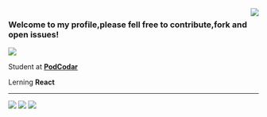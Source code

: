 <img align='right' src="https://github-readme-stats.vercel.app/api?username=vzsoares&show_icons=true&title_color=783c00&text_color=af552e&icon_color=783c00&bg_color=f8efd4&cache_seconds=2300">

### Welcome to my profile,please fell free to contribute,fork and open issues!

<img src="https://img.shields.io/static/v1?label=Overview&message=ViniciusZenha&color=f8efd4&style=for-the-badge&logo=GitHub">

<p>

Student at **[PodCodar](https://github.com/podcodar)**<br/>

Lerning **React**


</p>

<hr>
<p>
<a href="https://www.linkedin.com/in/vinicius-zenha-817297226/" alt="Linkedin">
  <img src="https://img.shields.io/badge/-Linkedin-0e76a8?style=flat-square&logo=Linkedin&logoColor=white&link=https://www.linkedin.com/in/vinicius-zenha-817297226/" /></a>
  <a href="https://github.com/vzsoares" alt="GitHub">
  <img src="https://img.shields.io/badge/-GitHub-f8efd4?style=flat-square&logo=GitHub&logoColor=black&link=https://github.com/vzsoares" /></a>
   <a href="vinicius.zenha@gmail.com" alt="Gmail">
  <img src="https://img.shields.io/badge/-Gmail-FF0000?style=flat-square&labelColor=FF0000&logo=gmail&logoColor=white&link=vinicius.zenha@gmail.com" /></a> 
  </p>
